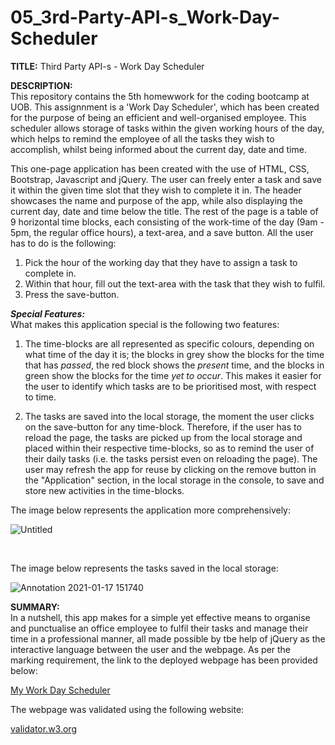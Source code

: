 # 05_3rd-Party-API-s_Work-Day-Scheduler

<b>TITLE:</b>
Third Party API-s - Work Day Scheduler

<b>DESCRIPTION:</b><br>
This repository contains the 5th homewwork for the coding bootcamp at UOB. This assignnment is a 'Work Day Scheduler', which has been created for the purpose of being an efficient and well-organised employee. This scheduler allows storage of tasks within the given working hours of the day, which helps to remind the employee of all the tasks they wish to accomplish, whilst being informed about the current day, date and time.

This one-page application has been created with the use of HTML, CSS, Bootstrap, Javascript and jQuery. The user can freely enter a task and save it within the given time slot that they wish to complete it in. The header showcases the name and purpose of the app, while also displaying the current day, date and time below the title. The rest of the page is a table of 9 horizontal time blocks, each consisting of the work-time of the day (9am - 5pm, the regular office hours), a text-area, and a save button. All the user has to do is the following:

1. Pick the hour of the working day that they have to assign a task to complete in.
2. Within that hour, fill out the text-area with the task that they wish to fulfil.
3. Press the save-button.

<b><i>Special Features:</i></b><br>
What makes this application special is the following two features:

1) The time-blocks are all represented as specific colours, depending on what time of the day it is; the blocks in grey show the blocks for the time that has <i>passed</i>, the red block shows the <i>present</i> time, and the blocks in green show the blocks for the time <i>yet to occur</i>. This makes it easier for the user to identify which tasks are to be prioritised most, with respect to time.

2) The tasks are saved into the local storage, the moment the user clicks on the save-button for any time-block. Therefore, if the user has to reload the page, the tasks are picked up from the local storage and placed within their respective time-blocks, so as to remind the user of their daily tasks (i.e. the tasks persist even on reloading the page). The  user may refresh the app for reuse by clicking on the remove button in the "Application" section, in the local storage in the console, to save and store new activities in the time-blocks.

The image below represents the application more comprehensively:

![Untitled](https://user-images.githubusercontent.com/73832871/104847335-4db73f80-58d7-11eb-9e19-b3a2fa89bdca.png)

<br>

The image below represents the tasks saved in the local storage:

![Annotation 2021-01-17 151740](https://user-images.githubusercontent.com/73832871/104847336-4ee86c80-58d7-11eb-986b-c7de18a61c20.png)

<b>SUMMARY:</b><br>
In a nutshell, this app makes for a simple yet effective means to organise and punctualise an office employee to fulfil their tasks and manage their time in a professional manner, all made possible by tbe help of jQuery as the interactive language between the user and the webpage. As per the marking requirement, the link to the deployed webpage has been provided below:

<a href="https://maryum97.github.io/05_3rd-Party-API-s_Work-Day-Scheduler/" target="_blank">My Work Day Scheduler</a>

The webpage was validated using the following website:

<a href="https://validator.w3.org/nu/?showsource=yes&showoutline=yes&showimagereport=yes&doc=https%3A%2F%2Fmaryum97.github.io%2F05_3rd-Party-API-s_Work-Day-Scheduler%2F" target="_blank">validator.w3.org</a>